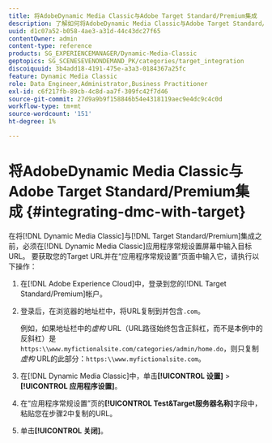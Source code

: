 ```yaml
---
title: 将AdobeDynamic Media Classic与Adobe Target Standard/Premium集成
description: 了解如何将AdobeDynamic Media Classic与Adobe Target Standard/Premium相集成。
uuid: d1c07a52-b058-4ae3-a31d-44c43dc27f65
contentOwner: admin
content-type: reference
products: SG_EXPERIENCEMANAGER/Dynamic-Media-Classic
geptopics: SG_SCENESEVENONDEMAND_PK/categories/target_integration
discoiquuid: 3b4add18-4191-475e-a3a3-0184367a25fc
feature: Dynamic Media Classic
role: Data Engineer,Administrator,Business Practitioner
exl-id: c6f217fb-89cb-4c8d-aa7f-309fc42f7d46
source-git-commit: 27d9a9b9f158846b54e4318119aec9e4dc9c4c0d
workflow-type: tm+mt
source-wordcount: '151'
ht-degree: 1%

---
```


# 将AdobeDynamic Media Classic与Adobe Target Standard/Premium集成 {#integrating-dmc-with-target}

在将[!DNL Dynamic Media Classic]与[!DNL Target Standard/Premium]集成之前，必须在[!DNL Dynamic Media Classic]应用程序常规设置屏幕中输入目标URL。 要获取您的Target URL并在“应用程序常规设置”页面中输入它，请执行以下操作：

1. 在[!DNL Adobe Experience Cloud]中，登录到您的[!DNL Target Standard/Premium]帐户。
1. 登录后，在浏览器的地址栏中，将URL复制到并包含`.com`。

   例如，如果地址栏中的&#x200B;*虚构* URL（URL路径始终包含正斜杠，而不是本例中的反斜杠）是`https:\\www.myfictionalsite.com/categories/admin/home.do`，则只复制&#x200B;*虚构* URL的此部分：`https:\\www.myfictionalsite.com`。

1. 在[!DNL Dynamic Media Classic]中，单击&#x200B;**[!UICONTROL 设置]** > **[!UICONTROL 应用程序设置]**。
1. 在“应用程序常规设置”页的&#x200B;**[!UICONTROL Test&amp;Target服务器名称]**&#x200B;字段中，粘贴您在步骤2中复制的URL。
1. 单击&#x200B;**[!UICONTROL 关闭]**。
